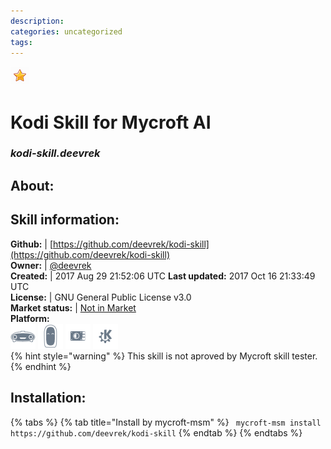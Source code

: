 ```yaml
--- 
description: 
categories: uncategorized   
tags:   
---
```


![](../.gitbook/assets/star.png)  
# Kodi Skill for Mycroft AI  
### _kodi-skill.deevrek_  
## About:  


## Skill information:  
**Github:** | [https://github.com/deevrek/kodi-skill](https://github.com/deevrek/kodi-skill)  
**Owner:** | [@deevrek](https://github.com/deevrek)  
**Created:** | 2017 Aug 29 21:52:06 UTC  **Last updated:** 2017 Oct 16 21:33:49 UTC  
**License:** | GNU General Public License v3.0  
**Market status:** | [Not in Market](https://market.mycroft.ai/skill/)  
**Platform:**  
 ![](../.gitbook/assets/mark-1-icon.png)  ![](../.gitbook/assets/mark-2-icon.png)  ![](../.gitbook/assets/picroft-icon.png)  ![](../.gitbook/assets/kde.png)   
{% hint style="warning" %}
This skill is not aproved by Mycroft skill tester.
{% endhint %}
    
## Installation:  
{% tabs %}
{% tab title="Install by mycroft-msm" %}
``` mycroft-msm install https://github.com/deevrek/kodi-skill```
{% endtab %}
  {% endtabs %}
  